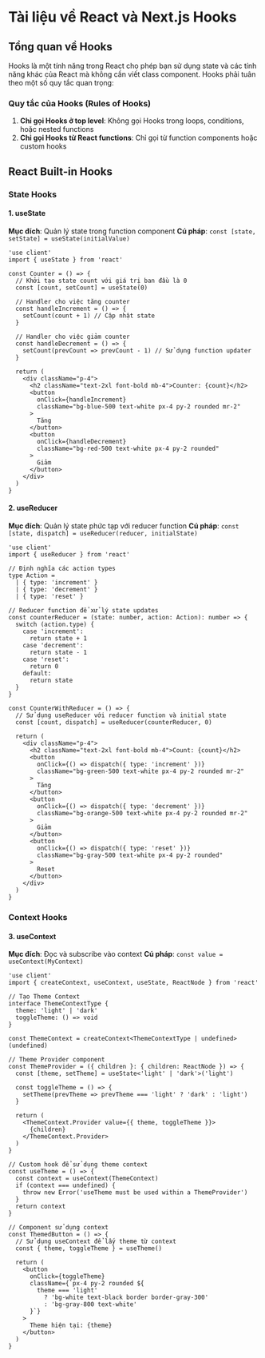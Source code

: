 # Tài liệu về React và Next.js Hooks

## Tổng quan về Hooks

Hooks là một tính năng trong React cho phép bạn sử dụng state và các tính năng khác của React mà không cần viết class component. Hooks phải tuân theo một số quy tắc quan trọng:

### Quy tắc của Hooks (Rules of Hooks)

1. **Chỉ gọi Hooks ở top level**: Không gọi Hooks trong loops, conditions, hoặc nested functions
2. **Chỉ gọi Hooks từ React functions**: Chỉ gọi từ function components hoặc custom hooks

## React Built-in Hooks

### State Hooks

#### 1. useState
**Mục đích**: Quản lý state trong function component
**Cú pháp**: `const [state, setState] = useState(initialValue)`

```tsx
'use client'
import { useState } from 'react'

const Counter = () => {
  // Khởi tạo state count với giá trị ban đầu là 0
  const [count, setCount] = useState(0)
  
  // Handler cho việc tăng counter
  const handleIncrement = () => {
    setCount(count + 1) // Cập nhật state
  }
  
  // Handler cho việc giảm counter  
  const handleDecrement = () => {
    setCount(prevCount => prevCount - 1) // Sử dụng function updater
  }
  
  return (
    <div className="p-4">
      <h2 className="text-2xl font-bold mb-4">Counter: {count}</h2>
      <button 
        onClick={handleIncrement}
        className="bg-blue-500 text-white px-4 py-2 rounded mr-2"
      >
        Tăng
      </button>
      <button 
        onClick={handleDecrement}
        className="bg-red-500 text-white px-4 py-2 rounded"
      >
        Giảm
      </button>
    </div>
  )
}
```

#### 2. useReducer
**Mục đích**: Quản lý state phức tạp với reducer function
**Cú pháp**: `const [state, dispatch] = useReducer(reducer, initialState)`

```tsx
'use client'
import { useReducer } from 'react'

// Định nghĩa các action types
type Action = 
  | { type: 'increment' }
  | { type: 'decrement' }
  | { type: 'reset' }

// Reducer function để xử lý state updates
const counterReducer = (state: number, action: Action): number => {
  switch (action.type) {
    case 'increment':
      return state + 1
    case 'decrement':
      return state - 1
    case 'reset':
      return 0
    default:
      return state
  }
}

const CounterWithReducer = () => {
  // Sử dụng useReducer với reducer function và initial state
  const [count, dispatch] = useReducer(counterReducer, 0)
  
  return (
    <div className="p-4">
      <h2 className="text-2xl font-bold mb-4">Count: {count}</h2>
      <button 
        onClick={() => dispatch({ type: 'increment' })}
        className="bg-green-500 text-white px-4 py-2 rounded mr-2"
      >
        Tăng
      </button>
      <button 
        onClick={() => dispatch({ type: 'decrement' })}
        className="bg-orange-500 text-white px-4 py-2 rounded mr-2"
      >
        Giảm
      </button>
      <button 
        onClick={() => dispatch({ type: 'reset' })}
        className="bg-gray-500 text-white px-4 py-2 rounded"
      >
        Reset
      </button>
    </div>
  )
}
```

### Context Hooks

#### 3. useContext
**Mục đích**: Đọc và subscribe vào context
**Cú pháp**: `const value = useContext(MyContext)`

```tsx
'use client'
import { createContext, useContext, useState, ReactNode } from 'react'

// Tạo Theme Context
interface ThemeContextType {
  theme: 'light' | 'dark'
  toggleTheme: () => void
}

const ThemeContext = createContext<ThemeContextType | undefined>(undefined)

// Theme Provider component
const ThemeProvider = ({ children }: { children: ReactNode }) => {
  const [theme, setTheme] = useState<'light' | 'dark'>('light')
  
  const toggleTheme = () => {
    setTheme(prevTheme => prevTheme === 'light' ? 'dark' : 'light')
  }
  
  return (
    <ThemeContext.Provider value={{ theme, toggleTheme }}>
      {children}
    </ThemeContext.Provider>
  )
}

// Custom hook để sử dụng theme context
const useTheme = () => {
  const context = useContext(ThemeContext)
  if (context === undefined) {
    throw new Error('useTheme must be used within a ThemeProvider')
  }
  return context
}

// Component sử dụng context
const ThemedButton = () => {
  // Sử dụng useContext để lấy theme từ context
  const { theme, toggleTheme } = useTheme()
  
  return (
    <button
      onClick={toggleTheme}
      className={`px-4 py-2 rounded ${
        theme === 'light' 
          ? 'bg-white text-black border border-gray-300' 
          : 'bg-gray-800 text-white'
      }`}
    >
      Theme hiện tại: {theme}
    </button>
  )
}
``` 